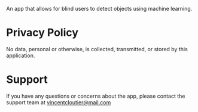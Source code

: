 An app that allows for blind users to detect objects using machine learning.
# Privacy Policy
No data, personal or otherwise, is collected, transmitted, or stored by this application.
# Support
If you have any questions or concerns about the app, please contact the support team at vincentcloutier@mail.com
